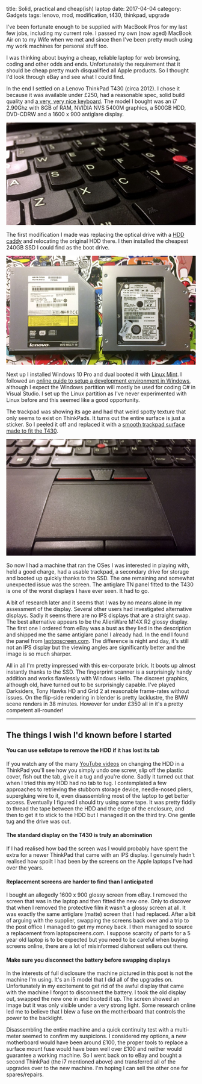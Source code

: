title: Solid, practical and cheap(ish) laptop
date: 2017-04-04
category: Gadgets
tags: lenovo, mod, modification, t430, thinkpad, upgrade

I've been fortunate enough to be supplied with MacBook Pros for my last few jobs, including my current role. I passed my own (now aged) MacBook Air on to my Wife when we met and since then I've been pretty much using my work machines for personal stuff too.

I was thinking about buying a cheap, reliable laptop for web browsing, coding and other odds and ends. Unfortunately the requirement that it should be cheap pretty much disqualified all Apple products. So I thought I'd look through eBay and see what I could find.

In the end I settled on a Lenovo ThinkPad T430 (circa 2012). I chose it because it was available under £250, had a reasonable spec, solid build quality and [a very, very nice keyboard](http://www.laptopmag.com/articles/thinkpad-type-off-is-lenovos-new-island-style-keyboard-better-or-worse). The model I bought was an i7 2.90Ghz with 8GB of RAM, NVIDIA NVS 5400M graphics, a 500GB HDD, DVD-CDRW and a 1600 x 900 antiglare display.

![The keys feel very similar to, or possibly better than, those on the MacBook Pro.](img/keyboard-1024x553.jpg)

The first modification I made was replacing the optical drive with a [HDD caddy](https://www.amazon.co.uk/gp/product/B00A2AWBKU/ref=oh_aui_detailpage_o00_s00?ie=UTF8&psc=1) and relocating the original HDD there. I then installed the cheapest 240GB SSD I could find as the boot drive.

![](img/dvd-hdd-1024x587.jpg)

Next up I installed Windows 10 Pro and dual booted it with [Linux Mint](https://linuxmint.com/). I followed an [online guide to setup a development environment in Windows](https://github.com/felixrieseberg/windows-development-environment/blob/master/README.md), although I expect the Windows partition will mostly be used for coding C# in Visual Studio. I set up the Linux partition as I've never experimented with Linux before and this seemed like a good opportunity.

The trackpad was showing its age and had that weird spotty texture that only seems to exist on ThinkPads. It turns out the entire surface is just a sticker. So I peeled it off and replaced it with a [smooth trackpad surface made to fit the T430](https://www.atskins.com/black-skins-for-pc/12-black-touchpad-skin-for-thinkpad-t410-t510-w520.html?search_query=t430&results=9).

![](img/trackpad-1024x628.jpg)

So now I had a machine that ran the OSes I was interested in playing with, held a good charge, had a usable trackpad, a secondary drive for storage and booted up quickly thanks to the SSD. The one remaining and somewhat unexpected issue was the screen. The antiglare TN panel fitted to the T430 is one of the worst displays I have ever seen. It had to go.

A bit of research later and it seems that I was by no means alone in my assessment of the display. Several other users had investigated alternative displays. Sadly it seems there are no IPS displays that are a straight swap. The best alternative appears to be the AlienWare M14X R2 glossy display. The first one I ordered from eBay was a bust as they lied in the description and shipped me the same antiglare panel I already had. In the end I found the panel from [laptopscreen.com](https://www.laptopscreen.com/English/model/Dell/ALIENWARE~M14X~R2/). The difference is night and day, it's still not an IPS display but the viewing angles are significantly better and the image is so much sharper.

All in all I'm pretty impressed with this ex-corporate brick. It boots up almost instantly thanks to the SSD. The fingerprint scanner is a surprisingly handy addition and works flawlessly with Windows Hello. The discreet graphics, although old, have turned out to be surprisingly capable. I've played Darksiders, Tony Hawks HD and Grid 2 at reasonable frame-rates without issues. On the flip-side rendering in blender is pretty lacklustre, the BMW scene renders in 38 minutes. However for under £350 all in it's a pretty competent all-rounder!

* * *

## The things I wish I'd known before I started

#### You can use sellotape to remove the HDD if it has lost its tab

If you watch any of the many [YouTube videos](https://www.youtube.com/watch?v=2EtLMEZex70) on changing the HDD in a ThinkPad you'll see how you simply undo one screw, slip off the plastic cover, fish out the tab, give it a tug and you're done. Sadly it turned out that when I tried this my HDD had no tab to tug. I contemplated a few approaches to retrieving the stubborn storage device, needle-nosed pliers, supergluing wire to it, even disassembling most of the laptop to get better access. Eventually I figured I should try using some tape. It was pretty fiddly to thread the tape between the HDD and the edge of the enclosure, and then to get it to stick to the HDD but I managed it on the third try. One gentle tug and the drive was out.

#### The standard display on the T430 is truly an abomination

If I had realised how bad the screen was I would probably have spent the extra for a newer ThinkPad that came with an IPS display. I genuinely hadn't realised how spoilt I had been by the screens on the Apple laptops I've had over the years.

#### Replacement screens are harder to find than I anticipated

I bought an allegedly 1600 x 900 glossy screen from eBay. I removed the screen that was in the laptop and then fitted the new one. Only to discover that when I removed the protective film it wasn't a glossy screen at all. It was exactly the same antiglare (matte) screen that I had replaced. After a bit of arguing with the supplier, swapping the screens back over and a trip to the post office I managed to get my money back. I then managed to source a replacement from laptopscreens.com. I suppose scarcity of parts for a 5 year old laptop is to be expected but you need to be careful when buying screens online, there are a lot of misinformed dishonest sellers out there.

#### Make sure you disconnect the battery before swapping displays

In the interests of full disclosure the machine pictured in this post is not the machine I'm using. It's an i5 model that I did all of the upgrades on. Unfortunately in my excitement to get rid of the awful display that came with the machine I forgot to disconnect the battery. I took the old display out, swapped the new one in and booted it up. The screen showed an image but it was only visible under a very strong light. Some research online led me to believe that I blew a fuse on the motherboard that controls the power to the backlight.

Disassembling the entire machine and a quick continuity test with a multi-meter seemed to confirm my suspicions. I considered my options, a new motherboard would have been around £100, the proper tools to replace a surface mount fuse would have been well over £100 and neither would guarantee a working machine. So I went back on to eBay and bought a second ThinkPad (the i7 mentioned above) and transferred all of the upgrades over to the new machine. I'm hoping I can sell the other one for spares/repairs.
